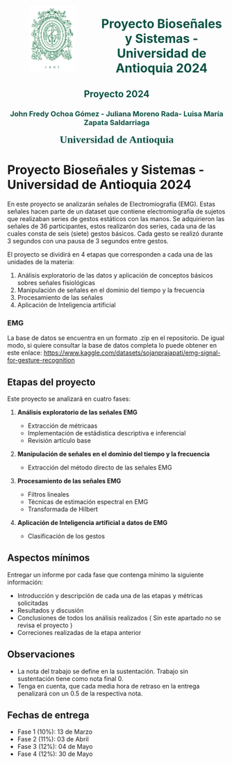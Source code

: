 <p><img alt="udeA logo" height="150px" src="https://github.com/freddyduitama/images/blob/master/logo.png?raw=true" align="left" hspace="50px" vspace="0px" style="width:107px;height:152px;"></p>
<h1><font color='0B5345'> <center>
Proyecto Bioseñales y Sistemas - Universidad de Antioquia 2024</center></font></h1>
<h2><font color='0B5345'> <center>
Proyecto 2024</center></font></h2>
<h3><font color='0B5345'> <center>
John Fredy Ochoa Gómez - Juliana Moreno Rada- Luisa María Zapata Saldarriaga </center></font></h3>
<font  face="Courier New" size="3">
<p1><center> </center></p1>
 
 
 
<p3><center><b><font color='0B5345' face="Lucida Calligraphy,Comic Sans MS,Lucida Console" size="5">Universidad de Antioquia</font></b> </center></p3>
</font>


# Proyecto Bioseñales y Sistemas - Universidad de Antioquia 2024

En este proyecto se analizarán señales de  Electromiografía (EMG). Estas señales hacen parte de un dataset que contiene electromiografía de sujetos que realizaban series de gestos estáticos con las manos. Se adquirieron las señales de 36 participantes, estos realizarón dos series, cada una de las cuales consta de seis (siete) gestos básicos. Cada gesto se realizó durante 3 segundos con una pausa de 3 segundos entre gestos.

El proyecto se dividirá en 4 etapas que corresponden a cada una de las unidades de la materia:
1. Análisis exploratorio de las datos y aplicación de conceptos básicos sobres señales fisiológicas
2. Manipulación de señales en el dominio del tiempo y la frecuencia
3. Procesamiento de las señales
4. Aplicación de Inteligencia artificial

### EMG 

La base de datos se encuentra en un formato .zip en el repositorio. De igual modo, si quiere consultar la base de datos completa lo puede obtener en este enlace: https://www.kaggle.com/datasets/sojanprajapati/emg-signal-for-gesture-recognition

## Etapas del proyecto
Este proyecto se analizará en cuatro fases:

1. **Análisis exploratorio de las señales EMG**

   - Extracción de métricaas
   - Implementación de estádistica descriptiva e inferencial
   - Revisión artículo base 

2. **Manipulación de señales en el dominio del tiempo y la frecuencia**

    - Extracción del método directo de las señales EMG

3. **Procesamiento de las señales EMG**

    - Filtros lineales 
    - Técnicas de estimación espectral en EMG
    - Transformada de Hilbert

4. **Aplicación de Inteligencia artificial a datos de EMG**

    - Clasificación de los gestos 

## Aspectos mínimos 
Entregar un informe por cada fase que contenga mínimo la siguiente información:

   * Introducción y descripción de cada una de las etapas y métricas solicitadas
   * Resultados y discusión 
   * Conclusiones de todos los análisis realizados ( Sin este apartado no se revisa el proyecto )
   * Correciones realizadas de la etapa anterior

## Observaciones 
   * La nota del trabajo se define en la sustentación. Trabajo sin sustentación tiene como nota final 0.
   * Tenga en cuenta, que cada media hora de retraso en la entrega penalizará con un 0.5 de la respectiva nota. 

## Fechas de entrega

   * Fase 1 (10%): 13 de Marzo
   * Fase 2 (11%): 03 de Abril
   * Fase 3 (12%): 04 de Mayo
   * Fase 4 (12%): 30 de Mayo 
